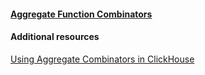 #### [Aggregate Function Combinators](https://clickhouse.com/docs/en/sql-reference/aggregate-functions/combinators)   


#### Additional resources
[Using Aggregate Combinators in ClickHouse](https://clickhouse.com/blog/aggregate-functions-combinators-in-clickhouse-for-arrays-maps-and-states)


